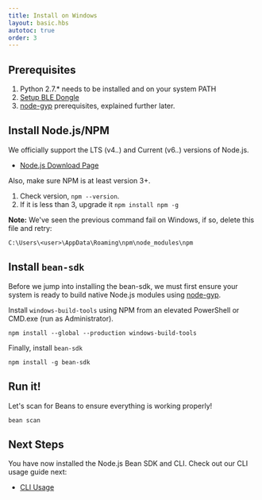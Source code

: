 ```yaml
---
title: Install on Windows
layout: basic.hbs
autotoc: true
order: 3
---
```



## Prerequisites

1. Python 2.7.* needs to be installed and on your system PATH
2. [Setup BLE Dongle](/node-sdk/ble-dongle-setup/)
3. [node-gyp](https://github.com/nodejs/node-gyp#installation) prerequisites, explained further later.

## Install Node.js/NPM

We officially support the LTS (v4.*.*) and Current (v6.*.*) versions of Node.js.

* [Node.js Download Page](https://nodejs.org/en/download/)

Also, make sure NPM is at least version 3+.

1. Check version, `npm --version`.
2. If it is less than 3, upgrade it `npm install npm -g`

**Note:** We've seen the previous command fail on Windows, if so, delete this file and retry:		

```		
C:\Users\<user>\AppData\Roaming\npm\node_modules\npm		
```

## Install `bean-sdk`

Before we jump into installing the bean-sdk, we must first ensure your system is ready to build native Node.js modules using [node-gyp](https://github.com/nodejs/node-gyp#installation).

Install `windows-build-tools` using NPM from an elevated PowerShell or CMD.exe (run as Administrator).

```		
npm install --global --production windows-build-tools
```

Finally, install `bean-sdk`

```
npm install -g bean-sdk
```

## Run it!

Let's scan for Beans to ensure everything is working properly!

```
bean scan
```

## Next Steps

You have now installed the Node.js Bean SDK and CLI. Check out our CLI usage guide next:

* [CLI Usage](/node-sdk/cli-usage/)
